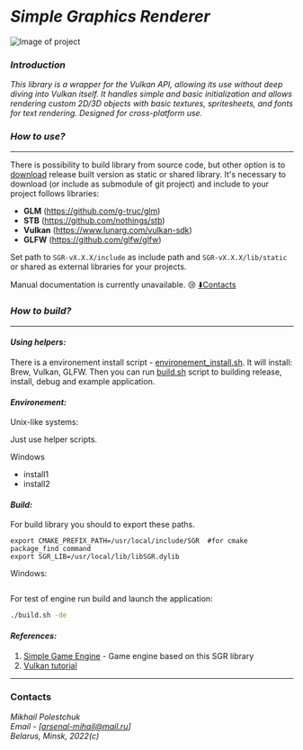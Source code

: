 # ***Simple Graphics Renderer***

![Image of project](https://i.postimg.cc/4xrKg1gS/2022-02-01-14-38-36-1.jpg)

### ***Introduction***

*This library is a wrapper for the Vulkan API, allowing its use without deep diving into Vulkan itself. It handles simple and basic initialization and allows rendering custom 2D/3D objects with basic textures, spritesheets, and fonts for text rendering. Designed for cross-platform use.*

### ***How to use?***
___

There is possibility to build library from source code, but other
option is to [download](https://github.com/xxxmonsterxxx/SGR/releases) release built version as static or shared
library. It's necessary to download (or
include as submodule of git project) and include to your
project follows libraries:    
- **GLM** (https://github.com/g-truc/glm)
- **STB** (https://github.com/nothings/stb)
- **Vulkan** (https://www.lunarg.com/vulkan-sdk)
- **GLFW** (https://github.com/glfw/glfw)

Set path to `SGR-vX.X.X/include` as include path and
`SGR-vX.X.X/lib/static` or shared as external libraries
for your projects.

Manual documentation is currently unavailable. :cry:
[:arrow_down:Contacts](#Contacts)

### ***How to build?***
___

#### ***Using helpers:***
There is a environement install script - [environement_install.sh](https://github.com/xxxmonsterxxx/SGR/blob/master/environement_install.sh). It will install: Brew, Vulkan, GLFW. Then you can run [build.sh](https://github.com/xxxmonsterxxx/SGR/blob/master/build.sh) script to building release, install, debug and example application.

#### ***Environement:***
Unix-like systems:

Just use helper scripts.

Windows
- install1
- install2 
   
#### ***Build:***

For build library you should to export these paths.
```
export CMAKE_PREFIX_PATH=/usr/local/include/SGR  #for cmake package_find command
export SGR_LIB=/usr/local/lib/libSGR.dylib
```

Windows:
```
```

For test of engine run build and launch the application:
```bash
./build.sh -de
```

#### ***References:***
1. [Simple Game Engine](https://github.com/xxxmonsterxxx/SGE) - Game engine based on this SGR library
2. [Vulkan tutorial](https://vulkan-tutorial.com/)
___

### Contacts
*Mikhail Polestchuk*   
*Email - [arsenal-mihail@mail.ru]*    
*Belarus, Minsk, 2022(c)*